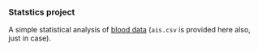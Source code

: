 ### Statstics project

A simple statistical analysis of [blood data](https://vincentarelbundock.github.io/Rdatasets/csv/DAAG/ais.csv) (`ais.csv` is provided here also, just in case).
